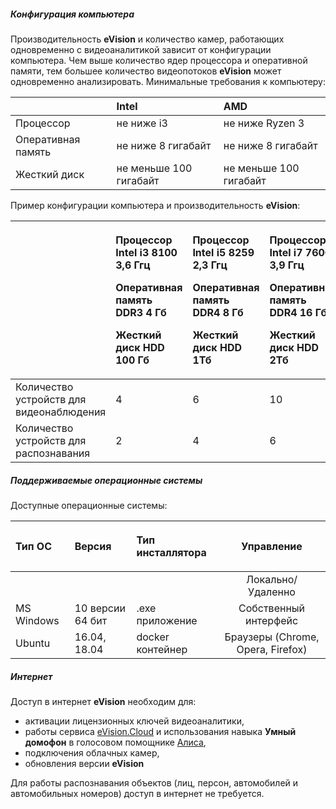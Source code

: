 
##### **Конфигурация компьютера**
Производительность **eVision** и количество камер, работающих одновременно с видеоаналитикой зависит от конфигурации компьютера. Чем выше количество ядер процессора и оперативной памяти, тем большее количество видеопотоков **eVision** может одновременно анализировать. Минимальные требования к компьютеру:

||Intel|AMD|
| :- | :- | :- |
|Процессор|не ниже i3|не ниже Ryzen 3|
|Оперативная память|не ниже 8 гигабайт|не ниже 8 гигабайт|
|Жесткий диск|не меньше 100 гигабайт|не меньше 100 гигабайт|

Пример конфигурации компьютера и производительность **eVision**:	

||<p>Процессор Intel i3 8100 3,6 Ггц</p><p>Оперативная память DDR3 4 Гб</p><p>Жесткий диск HDD 100 Гб</p>|<p>Процессор Intel i5 8259 2,3 Ггц</p><p>Оперативная память DDR4 8 Гб</p><p>Жесткий диск HDD 1Тб</p>|<p>Процессор Intel i7 7600 3,9 Ггц</p><p>Оперативная память DDR4 16 Гб</p><p>Жесткий диск HDD 2Тб</p>|
| :- | :- | :- | :- |
|Количество устройств для видеонаблюдения|4|6|10|
|Количество устройств для распознавания|2|4|6|

##### **Поддерживаемые операционные системы**
Доступные операционные системы:

|<p>Тип ОС</p>|<p>Версия</p>|<p>Тип инсталлятора</p>|<p>Управление</p>|
| :- | :- | :- | :-: |
||||Локально/Удаленно|
|MS Windows|10 версии 64 бит|.exe приложение|Собственный интерфейс|Браузеры (Edge, Chrome, Opera, Safari, Yandex)|
|Ubuntu|16.04, 18.04|docker контейнер|Браузеры (Chrome, Opera, Firefox)|Браузеры (Chrome, Opera, Firefox)|

##### **Интернет**
   Доступ в интернет **eVision** необходим для:

- активации лицензионных ключей видеоаналитики, 
- работы сервиса [eVision.Cloud](http://cloud.evision.tech/) и использования навыка **Умный домофон** в голосовом помощнике [Алиса](https://dialogs.yandex.ru/store/skills/95f2acff-umnyj-domofon),
- подключения облачных камер,
- обновления версии **eVision**

Для работы распознавания объектов (лиц, персон, автомобилей и автомобильных номеров) доступ в интернет не требуется.